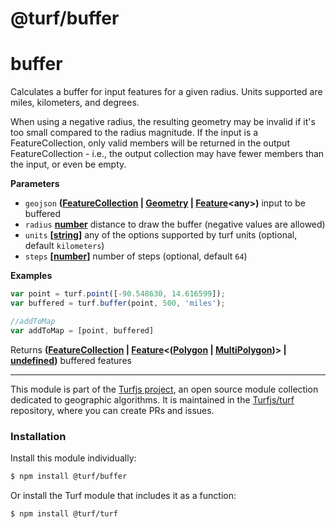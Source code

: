 # @turf/buffer

# buffer

Calculates a buffer for input features for a given radius. Units supported are miles, kilometers, and degrees.

When using a negative radius, the resulting geometry may be invalid if
it's too small compared to the radius magnitude. If the input is a
FeatureCollection, only valid members will be returned in the output
FeatureCollection - i.e., the output collection may have fewer members than
the input, or even be empty.

**Parameters**

-   `geojson` **([FeatureCollection](http://geojson.org/geojson-spec.html#feature-collection-objects) \| [Geometry](http://geojson.org/geojson-spec.html#geometry) \| [Feature](http://geojson.org/geojson-spec.html#feature-objects)&lt;any>)** input to be buffered
-   `radius` **[number](https://developer.mozilla.org/en-US/docs/Web/JavaScript/Reference/Global_Objects/Number)** distance to draw the buffer (negative values are allowed)
-   `units` **\[[string](https://developer.mozilla.org/en-US/docs/Web/JavaScript/Reference/Global_Objects/String)]** any of the options supported by turf units (optional, default `kilometers`)
-   `steps` **\[[number](https://developer.mozilla.org/en-US/docs/Web/JavaScript/Reference/Global_Objects/Number)]** number of steps (optional, default `64`)

**Examples**

```javascript
var point = turf.point([-90.548630, 14.616599]);
var buffered = turf.buffer(point, 500, 'miles');

//addToMap
var addToMap = [point, buffered]
```

Returns **([FeatureCollection](http://geojson.org/geojson-spec.html#feature-collection-objects) \| [Feature](http://geojson.org/geojson-spec.html#feature-objects)&lt;([Polygon](http://geojson.org/geojson-spec.html#polygon) \| [MultiPolygon](http://geojson.org/geojson-spec.html#multipolygon))> | [undefined](https://developer.mozilla.org/en-US/docs/Web/JavaScript/Reference/Global_Objects/undefined))** buffered features

<!-- This file is automatically generated. Please don't edit it directly:
if you find an error, edit the source file (likely index.js), and re-run
./scripts/generate-readmes in the turf project. -->

---

This module is part of the [Turfjs project](http://turfjs.org/), an open source
module collection dedicated to geographic algorithms. It is maintained in the
[Turfjs/turf](https://github.com/Turfjs/turf) repository, where you can create
PRs and issues.

### Installation

Install this module individually:

```sh
$ npm install @turf/buffer
```

Or install the Turf module that includes it as a function:

```sh
$ npm install @turf/turf
```
